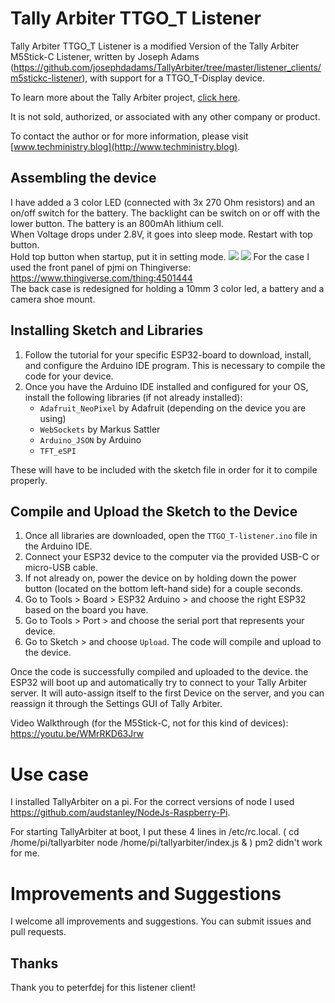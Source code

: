 # Tally Arbiter TTGO_T Listener
Tally Arbiter TTGO_T Listener is a modified Version of the Tally Arbiter M5Stick-C Listener, written by Joseph Adams (https://github.com/josephdadams/TallyArbiter/tree/master/listener_clients/m5stickc-listener), with support for a TTGO_T-Display device.

To learn more about the Tally Arbiter project, [click here](http://github.com/josephdadams/tallyarbiter).

It is not sold, authorized, or associated with any other company or product.

To contact the author or for more information, please visit [www.techministry.blog](http://www.techministry.blog).

## Assembling the device
I have added a 3 color LED (connected with 3x 270 Ohm resistors) and an on/off switch for the battery.
The backlight can be switch on or off with the lower button.
The battery is an 800mAh lithium cell.  
When Voltage drops under 2.8V, it goes into sleep mode. Restart with top button.  
Hold top button when startup, put it in setting mode.
![](img1.jpg)
![](img2.jpg)
For the case I used the front panel of pjmi on Thingiverse: https://www.thingiverse.com/thing:4501444  
The back case is redesigned for holding a 10mm 3 color led, a battery and a camera shoe mount.

## Installing Sketch and Libraries
1. Follow the tutorial for your specific ESP32-board to download, install, and configure the Arduino IDE program. This is necessary to compile the code for your device.
1. Once you have the Arduino IDE installed and configured for your OS, install the following libraries (if not already installed):
	* `Adafruit_NeoPixel` by Adafruit (depending on the device you are using)
	* `WebSockets` by Markus Sattler
	* `Arduino_JSON` by Arduino
    * `TFT_eSPI`

These will have to be included with the sketch file in order for it to compile properly.  

## Compile and Upload the Sketch to the Device
1. Once all libraries are downloaded, open the `TTGO_T-listener.ino` file in the Arduino IDE.
2. Connect your ESP32 device to the computer via the provided USB-C or micro-USB cable.
3. If not already on, power the device on by holding down the power button (located on the bottom left-hand side) for a couple seconds.
4. Go to Tools > Board > ESP32 Arduino > and choose the right ESP32 based on the board you have.
5. Go to Tools > Port > and choose the serial port that represents your device.
6. Go to Sketch > and choose `Upload`. The code will compile and upload to the device.

Once the code is successfully compiled and uploaded to the device. the ESP32 will boot up and automatically try to connect to your Tally Arbiter server. It will auto-assign itself to the first Device on the server, and you can reassign it through the Settings GUI of Tally Arbiter.

Video Walkthrough (for the M5Stick-C, not for this kind of devices): https://youtu.be/WMrRKD63Jrw

# Use case
I installed TallyArbiter on a pi. For the correct versions of node I used https://github.com/audstanley/NodeJs-Raspberry-Pi.  

For starting TallyArbiter at boot, I put these 4 lines in /etc/rc.local.
(
cd /home/pi/tallyarbiter
node /home/pi/tallyarbiter/index.js &
)
pm2 didn't work for me.

# Improvements and Suggestions
I welcome all improvements and suggestions. You can submit issues and pull requests.

## Thanks
Thank you to peterfdej for this listener client!
